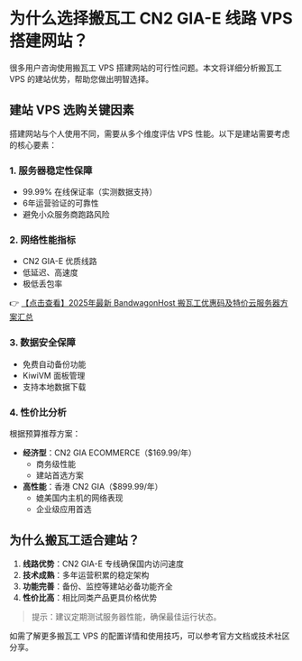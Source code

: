 # 为什么选择搬瓦工 CN2 GIA-E 线路 VPS 搭建网站？

很多用户咨询使用搬瓦工 VPS 搭建网站的可行性问题。本文将详细分析搬瓦工 VPS 的建站优势，帮助您做出明智选择。

## 建站 VPS 选购关键因素

搭建网站与个人使用不同，需要从多个维度评估 VPS 性能。以下是建站需要考虑的核心要素：

### 1. 服务器稳定性保障
- 99.99% 在线保证率（实测数据支持）
- 6年运营验证的可靠性
- 避免小众服务商跑路风险

### 2. 网络性能指标
- CN2 GIA-E 优质线路
- 低延迟、高速度
- 极低丢包率

👉 [【点击查看】2025年最新 BandwagonHost 搬瓦工优惠码及特价云服务器方案汇总](https://bit.ly/banwagon)

### 3. 数据安全保障
- 免费自动备份功能
- KiwiVM 面板管理
- 支持本地数据下载

### 4. 性价比分析
根据预算推荐方案：
- **经济型**：CN2 GIA ECOMMERCE（$169.99/年）
  - 商务级性能
  - 建站首选方案
- **高性能**：香港 CN2 GIA（$899.99/年）
  - 媲美国内主机的网络表现
  - 企业级应用首选

## 为什么搬瓦工适合建站？
1. **线路优势**：CN2 GIA-E 专线确保国内访问速度
2. **技术成熟**：多年运营积累的稳定架构
3. **功能完善**：备份、监控等建站必备功能齐全
4. **性价比高**：相比同类产品更具价格优势

> 提示：建议定期测试服务器性能，确保最佳运行状态。

如需了解更多搬瓦工 VPS 的配置详情和使用技巧，可以参考官方文档或技术社区分享。